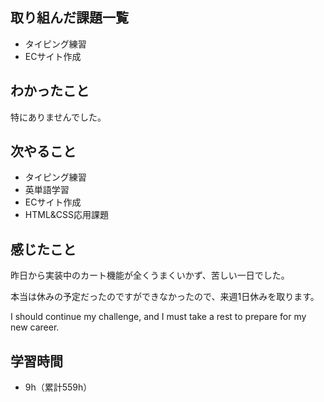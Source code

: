 ## 取り組んだ課題一覧
- タイピング練習
- ECサイト作成
## わかったこと
特にありませんでした。
## 次やること
- タイピング練習
- 英単語学習
- ECサイト作成
- HTML&CSS応用課題
## 感じたこと
昨日から実装中のカート機能が全くうまくいかず、苦しい一日でした。

本当は休みの予定だったのですができなかったので、来週1日休みを取ります。

I should continue my challenge, and I must take a rest to prepare for my new career.

## 学習時間
- 9h（累計559h）
